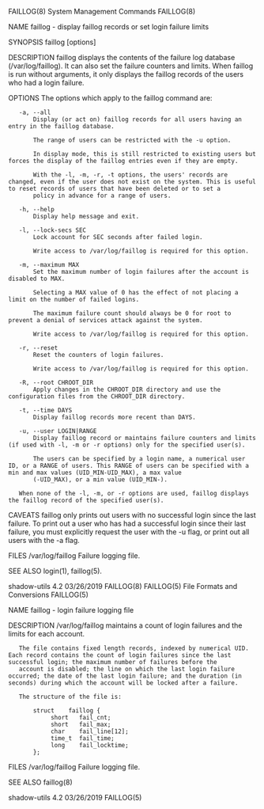 FAILLOG(8)                                                                              System Management Commands                                                                             FAILLOG(8)

NAME
       faillog - display faillog records or set login failure limits

SYNOPSIS
       faillog [options]

DESCRIPTION
       faillog displays the contents of the failure log database (/var/log/faillog). It can also set the failure counters and limits. When faillog is run without arguments, it only displays the faillog
       records of the users who had a login failure.

OPTIONS
       The options which apply to the faillog command are:

       -a, --all
           Display (or act on) faillog records for all users having an entry in the faillog database.

           The range of users can be restricted with the -u option.

           In display mode, this is still restricted to existing users but forces the display of the faillog entries even if they are empty.

           With the -l, -m, -r, -t options, the users' records are changed, even if the user does not exist on the system. This is useful to reset records of users that have been deleted or to set a
           policy in advance for a range of users.

       -h, --help
           Display help message and exit.

       -l, --lock-secs SEC
           Lock account for SEC seconds after failed login.

           Write access to /var/log/faillog is required for this option.

       -m, --maximum MAX
           Set the maximum number of login failures after the account is disabled to MAX.

           Selecting a MAX value of 0 has the effect of not placing a limit on the number of failed logins.

           The maximum failure count should always be 0 for root to prevent a denial of services attack against the system.

           Write access to /var/log/faillog is required for this option.

       -r, --reset
           Reset the counters of login failures.

           Write access to /var/log/faillog is required for this option.

       -R, --root CHROOT_DIR
           Apply changes in the CHROOT_DIR directory and use the configuration files from the CHROOT_DIR directory.

       -t, --time DAYS
           Display faillog records more recent than DAYS.

       -u, --user LOGIN|RANGE
           Display faillog record or maintains failure counters and limits (if used with -l, -m or -r options) only for the specified user(s).

           The users can be specified by a login name, a numerical user ID, or a RANGE of users. This RANGE of users can be specified with a min and max values (UID_MIN-UID_MAX), a max value
           (-UID_MAX), or a min value (UID_MIN-).

       When none of the -l, -m, or -r options are used, faillog displays the faillog record of the specified user(s).

CAVEATS
       faillog only prints out users with no successful login since the last failure. To print out a user who has had a successful login since their last failure, you must explicitly request the user
       with the -u flag, or print out all users with the -a flag.

FILES
       /var/log/faillog
           Failure logging file.

SEE ALSO
       login(1), faillog(5).

shadow-utils 4.2                                                                                03/26/2019                                                                                     FAILLOG(8)
FAILLOG(5)                                                                             File Formats and Conversions                                                                            FAILLOG(5)

NAME
       faillog - login failure logging file

DESCRIPTION
       /var/log/faillog maintains a count of login failures and the limits for each account.

       The file contains fixed length records, indexed by numerical UID. Each record contains the count of login failures since the last successful login; the maximum number of failures before the
       account is disabled; the line on which the last login failure occurred; the date of the last login failure; and the duration (in seconds) during which the account will be locked after a failure.

       The structure of the file is:

           struct    faillog {
                short   fail_cnt;
                short   fail_max;
                char    fail_line[12];
                time_t  fail_time;
                long    fail_locktime;
           };

FILES
       /var/log/faillog
           Failure logging file.

SEE ALSO
       faillog(8)

shadow-utils 4.2                                                                                03/26/2019                                                                                     FAILLOG(5)
